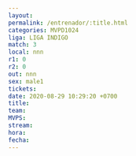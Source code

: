 ```yaml
---
layout: 
permalink: /entrenador/:title.html
categories: MVPD1024
liga: LIGA INDIGO
match: 3
local: nnn
r1: 0
r2: 0
out: nnn
sex: male1
tickets: 
date: 2020-08-29 10:29:20 +0700
title: 
team: 
MVPS: 
stream: 
hora: 
fecha:
---
```

